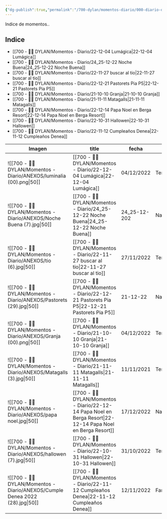 ```yaml
---
{"dg-publish":true,"permalink":"/700-dylan/momentos-diario/000-diario-dylan-momentos/","dgEnableSearch":false}
---
```




Indice de momentos..

## Indice


- [[700 - 🙎‍♂️ DYLAN/Momentos - Diario/22-12-04 Lumágica\|22-12-04 Lumágica]]
- [[700 - 🙎‍♂️ DYLAN/Momentos - Diario/24_25-12-22 Noche Buena\|24_25-12-22 Noche Buena]]
- [[700 - 🙎‍♂️ DYLAN/Momentos - Diario/22-11-27 buscar al tio\|22-11-27 buscar al tio]]
- [[700 - 🙎‍♂️ DYLAN/Momentos - Diario/22-12-21 Pastorets Pia P5\|22-12-21 Pastorets Pia P5]]
- [[700 - 🙎‍♂️ DYLAN/Momentos - Diario/21-10-10 Granja\|21-10-10 Granja]]
- [[700 - 🙎‍♂️ DYLAN/Momentos - Diario/21-11-11 Matagalls\|21-11-11 Matagalls]]
- [[700 - 🙎‍♂️ DYLAN/Momentos - Diario/22-12-14 Papa Noel en Berga Resort\|22-12-14 Papa Noel en Berga Resort]]
- [[700 - 🙎‍♂️ DYLAN/Momentos - Diario/22-10-31 Hallowen\|22-10-31 Hallowen]]
- [[700 - 🙎‍♂️ DYLAN/Momentos - Diario/22-11-12 Cumpleaños Denea\|22-11-12 Cumpleaños Denea]]


| Imagen                                                                         | title                                                                                                             | fecha        | Temática          | puntuación_Dylan | Puntuación_Papas |
| ------------------------------------------------------------------------------ | ----------------------------------------------------------------------------------------------------------------- | ------------ | ----------------- | ---------------- | ---------------- |
| ![[700 - 🙎‍♂️ DYLAN/Momentos - Diario/ANEXOS/luminalia (00).png\|50]]         | [[700 - 🙎‍♂️ DYLAN/Momentos - Diario/22-12-04 Lumágica\|22-12-04 Lumágica]]                                   | 04/12/2022   | Temática:Navidad  | Dylan:⭐⭐⭐        | Papas:⭐⭐⭐        |
| ![[700 - 🙎‍♂️ DYLAN/Momentos - Diario/ANEXOS/Noche Buena (7).jpg\|50]]        | [[700 - 🙎‍♂️ DYLAN/Momentos - Diario/24_25-12-22 Noche Buena\|24_25-12-22 Noche Buena]]                       | 24_25-12-202 | Navidad           | Dylan:⭐⭐⭐⭐⭐      | Papas:⭐          |
| ![[700 - 🙎‍♂️ DYLAN/Momentos - Diario/ANEXOS/tio (6).jpg\|50]]                | [[700 - 🙎‍♂️ DYLAN/Momentos - Diario/22-11-27 buscar al tio\|22-11-27 buscar al tio]]                         | 27/11/2022   | Temática:Navidad  | Dylan:⭐⭐⭐⭐⭐      | Papas:⭐⭐⭐⭐       |
| ![[700 - 🙎‍♂️ DYLAN/Momentos - Diario/ANEXOS/Pastorets (29).jpg\|50]]         | [[700 - 🙎‍♂️ DYLAN/Momentos - Diario/22-12-21 Pastorets Pia P5\|22-12-21 Pastorets Pia P5]]                   | 21-12-22     | Navidad           | Dylan:⭐⭐⭐⭐       | Papas:⭐          |
| ![[700 - 🙎‍♂️ DYLAN/Momentos - Diario/ANEXOS/Granja (00).png\|50]]            | [[700 - 🙎‍♂️ DYLAN/Momentos - Diario/21-10-10 Granja\|21-10-10 Granja]]                                       | 04/12/2022   | Temática:Granja   | Dylan:⭐⭐⭐⭐⭐      | Papas:⭐⭐⭐⭐⭐      |
| ![[700 - 🙎‍♂️ DYLAN/Momentos - Diario/ANEXOS/Matagalls (3).jpg\|50]]          | [[700 - 🙎‍♂️ DYLAN/Momentos - Diario/21-11-11 Matagalls\|21-11-11 Matagalls]]                                 | 11/11/2021   | Temática:Montaña  | Dylan:⭐⭐         | Papas:⭐⭐⭐        |
| ![[700 - 🙎‍♂️ DYLAN/Momentos - Diario/ANEXOS/papa noel.jpg\|50]]              | [[700 - 🙎‍♂️ DYLAN/Momentos - Diario/22-12-14 Papa Noel en Berga Resort\|22-12-14 Papa Noel en Berga Resort]] | 17/12/2022   | Navidad           | Dylan:⭐⭐⭐⭐⭐      | Papas:⭐          |
| ![[700 - 🙎‍♂️ DYLAN/Momentos - Diario/ANEXOS/hallowen (7).jpg\|50]]           | [[700 - 🙎‍♂️ DYLAN/Momentos - Diario/22-10-31 Hallowen\|22-10-31 Hallowen]]                                   | 31/10/2022   | Temática:Hallowen | Dylan:⭐⭐⭐⭐⭐      | Papas:⭐⭐⭐⭐⭐      |
| ![[700 - 🙎‍♂️ DYLAN/Momentos - Diario/ANEXOS/Cumple Denea 2022 (28).jpg\|50]] | [[700 - 🙎‍♂️ DYLAN/Momentos - Diario/22-11-12 Cumpleaños Denea\|22-11-12 Cumpleaños Denea]]                   | 12/11/2022   | Familia           | Dylan:⭐          | Papas:⭐⭐⭐        |
